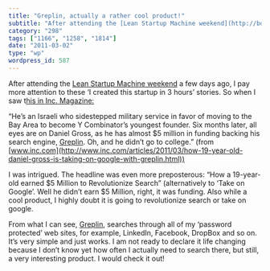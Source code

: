 ```yaml
---
title: "Greplin, actually a rather cool product!"
subtitle: "After attending the [Lean Startup Machine weekend](http://boston.theleanstartupmachine.com/) a few d..."
category: "298"
tags: ["1166", "1258", "1814"]
date: "2011-03-02"
type: "wp"
wordpress_id: 587
---
```

After attending the [Lean Startup Machine weekend](http://boston.theleanstartupmachine.com/) a few days ago, I pay more attention to these ‘I created this startup in 3 hours’ stories. So when I saw t[his in Inc. Magazine:](http://www.inc.com/articles/2011/03/how-19-year-old-daniel-gross-is-taking-on-google-with-greplin.html)

> 

“He’s an Israeli who sidestepped military service in favor of moving to the Bay Area to become Y Combinator’s youngest founder. Six months later, all eyes are on Daniel Gross, as he has almost $5 million in funding backing his search engine, [Greplin](https://www.greplin.com/). Oh, and he didn’t go to college.” (from [www.inc.com](http://www.inc.com/articles/2011/03/how-19-year-old-daniel-gross-is-taking-on-google-with-greplin.html))

I was intrigued. The headline was even more preposterous: “How a 19-year-old earned $5 Million to Revolutionize Search” (alternatively to ‘Take on Google’. Well he didn’t earn $5 Million, right, it was funding. Also while a cool product, I highly doubt it is going to revolutionize search or take on google.

From what I can see, [Greplin](https://www.greplin.com/), searches through all of my ‘password protected’ web sites, for example, LinkedIn, Facebook, DropBox and so on. It’s very simple and just works. I am not ready to declare it life changing because I don’t know yet how often I actually need to search there, but still, a very interesting product. I would check it out!